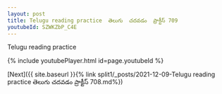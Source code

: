 ```yaml
---
layout: post
title: Telugu reading practice  తెలుగు  చదవడం  ప్రాక్టీస్ 709
youtubeId: SZWKZbP_C4E
---
```

 
 
Telugu reading practice
 
 
 
 
 


{% include youtubePlayer.html id=page.youtubeId %}
 
[Next]({{ site.baseurl }}{% link  split1/_posts/2021-12-09-Telugu reading practice  తెలుగు  చదవడం  ప్రాక్టీస్ 708.md%})
 
